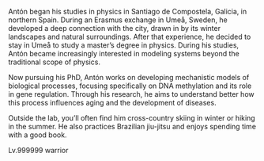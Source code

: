 Antón began his studies in physics in Santiago de Compostela, Galicia, in northern Spain. During an Erasmus exchange in Umeå, Sweden, he developed a deep connection with the city, drawn in by its winter landscapes and natural surroundings. After that experience, he decided to stay in Umeå to study a master’s degree in physics. During his studies, Antón became increasingly interested in modeling systems beyond the traditional scope of physics.

Now pursuing his PhD, Antón works on developing mechanistic models of biological processes, focusing specifically on DNA methylation and its role in gene regulation. Through his research, he aims to understand better how this process influences aging and the development of diseases.

Outside the lab, you’ll often find him cross-country skiing in winter or hiking in the summer. He also practices Brazilian jiu-jitsu and enjoys spending time with a good book.

Lv.999999 warrior
